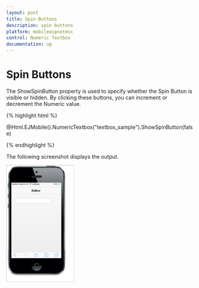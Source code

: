 ```yaml
---
layout: post
title: Spin-Buttons
description: spin buttons
platform: mobileaspnetmvc
control: Numeric Textbox
documentation: ug
---
```


# Spin Buttons

The ShowSpinButton property is used to specify whether the Spin Button is visible or hidden. By clicking these buttons, you can increment or decrement the Numeric value.

{% highlight html %}

@Html.EJMobile().NumericTextbox("textbox_sample").ShowSpinButton(false)

{% endhighlight %}

The following screenshot displays the output.

![](Spin-Buttons_images/Spin-Buttons_img1.png)





